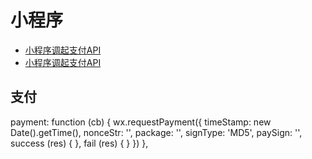 # 小程序

+ [小程序调起支付API](https://pay.weixin.qq.com/wiki/doc/api/wxa/wxa_api.php?chapter=7_7&index=5)
+ [小程序调起支付API](https://developers.weixin.qq.com/miniprogram/dev/api/open-api/payment/wx.requestPayment.html)


## 支付

payment: function (cb) {
  wx.requestPayment({
    timeStamp: new Date().getTime(),
    nonceStr: '',
    package: '',
    signType: 'MD5',
    paySign: '',
    success (res) { },
    fail (res) { }
  })
},
